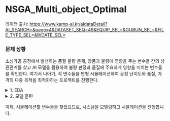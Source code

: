 # NSGA_Multi_object_Optimal

데이터 출처: https://www.kamp-ai.kr/aidataDetail?AI_SEARCH=&page=4&DATASET_SEQ=49&EQUIP_SEL=&GUBUN_SEL=&FILE_TYPE_SEL=&WDATE_SEL=

### 문제 상황
소성가공 공정에서 발생하는 품질 불량 문제, 양품과 불량에 영향을 주는 변수들 간의 상관관계를 찾고 AI 모델을 활용하여 불량 판정과 품질에 주요하게 영향을 미치는 변수들을 확인한다.
여기서 나아가, 각 변수들을 변형 시뮬레이션하여 공정 난이도와 품질, 가격의 다중 목적을 최적화하는 프로젝트를 진행한다.

<details>
<summary>1. EDA</summary>
<div markdown="1">

![alt text](./img/heatmap.png)
데이터 클렌징 이전 상관행렬, 우 하단 feature들에 상관성이 보임.

![alt text](./img/pair_kde_plot_before_clean.png)
우 하단 feature들의 밀도 plot.
좌 상단 feature들은 시각화에 한하여, 상관관계가 있는 것으로 확인됨.
그러나 우 하단 feature들은 몇개의 이상치에 의한 높은 상관 관계이므로, 실제 상관 관계는 없다고 볼 수 있음.

![alt text](./img/pair_kde_plot.png.png)
이상치 제거 이후, EX1.MD-TQ는 단 하나의 값만을 가지며 상관성이 사라짐.(분산=0)

이에, 통제할 변수와 변형 가능한 변수들을 찾았음. (통제할 변수: [EX1.H4_PV, EX1.H2O_PV, EX1.MELT_P_PV])

</div>
</details>

<details>
<summary>2. 모델 훈련</summary>
<div markdown="1">

저는 해당 공정에 자세히 모릅니다.
따라서 좋은 피쳐 엔지니어링이 불가능함.

이에, 강력한 Automl 모듈인 AutoGluon을 사용.

![alt text](./img/confusion_matrix.png)
혼동행렬

![alt text](./img/roc_curve.png)
다양한 모델에서 비슷한 성능을 낼 수 있는 것으로 보아, 데이터 자체는 상당히 깔끔하고 분류하기 쉬움.

<table border="1" class="dataframe">
  <thead>
    <tr style="text-align: right;">
      <th></th>
      <th>importance</th>
      <th>stddev</th>
      <th>p_value</th>
      <th>n</th>
      <th>p99_high</th>
      <th>p99_low</th>
    </tr>
  </thead>
  <tbody>
    <tr>
      <th>EX1.MD_PV</th>
      <td>0.463756</td>
      <td>0.026445</td>
      <td>0.000001</td>
      <td>5</td>
      <td>0.518207</td>
      <td>0.409306</td>
    </tr>
    <tr>
      <th>EX1.MELT_P_PV</th>
      <td>0.038641</td>
      <td>0.028176</td>
      <td>0.018708</td>
      <td>5</td>
      <td>0.096655</td>
      <td>-0.019373</td>
    </tr>
    <tr>
      <th>EX1.Z1_PV</th>
      <td>0.021422</td>
      <td>0.011535</td>
      <td>0.007116</td>
      <td>5</td>
      <td>0.045173</td>
      <td>-0.002330</td>
    </tr>
    <tr>
      <th>EX1.H2O_PV</th>
      <td>0.017881</td>
      <td>0.014669</td>
      <td>0.026337</td>
      <td>5</td>
      <td>0.048084</td>
      <td>-0.012322</td>
    </tr>
    <tr>
      <th>EX1.A1_PV</th>
      <td>0.007319</td>
      <td>0.008252</td>
      <td>0.059176</td>
      <td>5</td>
      <td>0.024309</td>
      <td>-0.009671</td>
    </tr>
    <tr>
      <th>EX1.A2_PV</th>
      <td>0.003299</td>
      <td>0.004521</td>
      <td>0.089050</td>
      <td>5</td>
      <td>0.012608</td>
      <td>-0.006010</td>
    </tr>
    <tr>
      <th>EX1.H1_PV</th>
      <td>0.002655</td>
      <td>0.011458</td>
      <td>0.315860</td>
      <td>5</td>
      <td>0.026246</td>
      <td>-0.020936</td>
    </tr>
    <tr>
      <th>EX1.H4_PV</th>
      <td>0.002333</td>
      <td>0.005217</td>
      <td>0.186950</td>
      <td>5</td>
      <td>0.013076</td>
      <td>-0.008409</td>
    </tr>
    <tr>
      <th>EX1.Z2_PV</th>
      <td>0.001814</td>
      <td>0.004056</td>
      <td>0.186950</td>
      <td>5</td>
      <td>0.010166</td>
      <td>-0.006538</td>
    </tr>
    <tr>
      <th>EX1.Z4_PV</th>
      <td>0.001502</td>
      <td>0.003358</td>
      <td>0.186950</td>
      <td>5</td>
      <td>0.008417</td>
      <td>-0.005413</td>
    </tr>
    <tr>
      <th>EX1.H3_PV</th>
      <td>0.000000</td>
      <td>0.000000</td>
      <td>0.500000</td>
      <td>5</td>
      <td>0.000000</td>
      <td>0.000000</td>
    </tr>
    <tr>
      <th>EX5.MELT_TEMP</th>
      <td>0.000000</td>
      <td>0.000000</td>
      <td>0.500000</td>
      <td>5</td>
      <td>0.000000</td>
      <td>0.000000</td>
    </tr>
    <tr>
      <th>EX1.H2_PV</th>
      <td>0.000000</td>
      <td>0.000000</td>
      <td>0.500000</td>
      <td>5</td>
      <td>0.000000</td>
      <td>0.000000</td>
    </tr>
    <tr>
      <th>EX4.MELT_TEMP</th>
      <td>0.000000</td>
      <td>0.000000</td>
      <td>0.500000</td>
      <td>5</td>
      <td>0.000000</td>
      <td>0.000000</td>
    </tr>
    <tr>
      <th>EX1.Z3_PV</th>
      <td>0.000000</td>
      <td>0.000000</td>
      <td>0.500000</td>
      <td>5</td>
      <td>0.000000</td>
      <td>0.000000</td>
    </tr>
    <tr>
      <th>EX2.MELT_TEMP</th>
      <td>0.000000</td>
      <td>0.000000</td>
      <td>0.500000</td>
      <td>5</td>
      <td>0.000000</td>
      <td>0.000000</td>
    </tr>
    <tr>
      <th>EX3.MELT_TEMP</th>
      <td>0.000000</td>
      <td>0.000000</td>
      <td>0.500000</td>
      <td>5</td>
      <td>0.000000</td>
      <td>0.000000</td>
    </tr>
    <tr>
      <th>EX1.MD_TQ</th>
      <td>0.000000</td>
      <td>0.000000</td>
      <td>0.500000</td>
      <td>5</td>
      <td>0.000000</td>
      <td>0.000000</td>
    </tr>
  </tbody>
</table>

</div>
</details>

이제, 시뮬레이션할 변수들을 찾았으므로, 시스템을 모델링하고 시뮬레이션을 진행합니다.